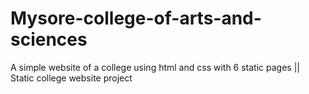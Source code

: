 # Mysore-college-of-arts-and-sciences
A simple website of a college using html and css with 6 static pages || Static college website project
